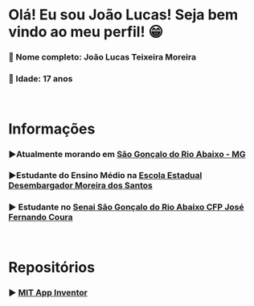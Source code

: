 # Olá! Eu sou João Lucas! Seja bem vindo ao meu perfil! :grin: 

### :bust_in_silhouette: Nome completo: João Lucas Teixeira Moreira
### :bust_in_silhouette: Idade: 17 anos

<br>

# Informações
### :arrow_forward:Atualmente morando em [São Gonçalo do Rio Abaixo - MG](https://goo.gl/maps/EuYBAs4jLspRrbYNA)
### :arrow_forward:Estudante do Ensino Médio na [Escola Estadual Desembargador Moreira dos Santos](https://goo.gl/maps/R9KV26XXheDX1Fdw9) 
### :arrow_forward: Estudante no [Senai São Gonçalo do Rio Abaixo CFP José Fernando Coura](https://goo.gl/maps/r7xcXAuoZVSwBhbV9)

<br>

# Repositórios

### :arrow_forward: [MIT App Inventor](https://github.com/JLTM2022/MEUS_PROJETOS_NO_APP_INVENTOR)
